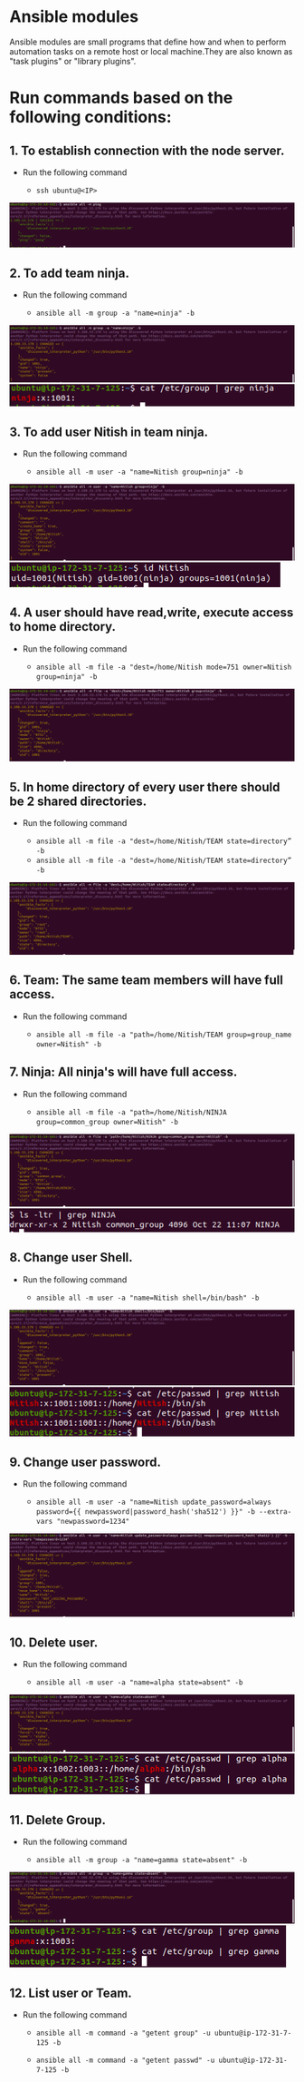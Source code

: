 #  Ansible modules
Ansible modules are small programs that define how and when to perform automation tasks on a remote host or local machine.They are also known as "task plugins" or "library plugins".


 #  Run  commands based on the following conditions:
## 1. To establish connection with the node server.
- Run the following  command

   - ``` ssh ubuntu@<IP> ```

![ansible_assi_1](pictures/ansible_connection.png)



## 2. To add team ninja.
- Run the following  command

   - ``` ansible all -m group -a "name=ninja" -b ```

![ansible_assi_1](pictures/add_team.png)
![ansible_assi_1](pictures/add_team..png)



## 3. To add user Nitish in team ninja.
- Run the following  command

   - ``` ansible all -m user -a "name=Nitish group=ninja" -b ```

![ansible_assi_1](pictures/add_user.png)
![ansible_assi_1](pictures/add_user..png)



## 4. A user should have read,write, execute access to home directory.
- Run the following  command

   - ``` ansible all -m file -a "dest=/home/Nitish mode=751 owner=Nitish group=ninja" -b ```

![ansible_assi_1](pictures/home_dir_per.png)



## 5. In home directory of every user there should be 2 shared directories.
- Run the following  command

   - ``` ansible all -m file -a "dest=/home/Nitish/TEAM state=directory” -b ```
   - ``` ansible all -m file -a "dest=/home/Nitish/TEAM state=directory” -b ```

![ansible_assi_1](pictures/add_dir.png)



## 6. Team: The same team members will have full access.
- Run the following  command

   - ``` ansible all -m file -a "path=/home/Nitish/TEAM group=group_name owner=Nitish" -b ```
 


## 7. Ninja: All ninja's will have full access.
- Run the following  command

   - ``` ansible all -m file -a "path=/home/Nitish/NINJA group=common_group owner=Nitish" -b ```

![ansible_assi_1](pictures/change_grp.png)
![ansible_assi_1](pictures/chnage_grp..png)



## 8. Change user Shell.
- Run the following  command

   - ``` ansible all -m user -a "name=Nitish shell=/bin/bash" -b ```

![ansible_assi_1](pictures/shell_chng.png)
![ansible_assi_1](pictures/shell_chng..png)


## 9. Change user password.
- Run the following  command

   - ``` ansible all -m user -a "name=Nitish update_password=always password={{ newpassword|password_hash('sha512') }}" -b --extra-vars "newpassword=1234" ```

![ansible_assi_1](pictures/pass_chng.png)


## 10. Delete user.
- Run the following  command

   - ``` ansible all -m user -a "name=alpha state=absent" -b ```

![ansible_assi_1](pictures/del_usr.png)
![ansible_assi_1](pictures/del_usr..png)


## 11. Delete Group.
- Run the following  command

   - ``` ansible all -m group -a "name=gamma state=absent" -b ```

![ansible_assi_1](pictures/del_grp.png)
![ansible_assi_1](pictures/del_grp..png)


## 12. List user or Team.
- Run the following  command

   - ``` ansible all -m command -a "getent group" -u ubuntu@ip-172-31-7-125 -b ```


   - ``` ansible all -m command -a "getent passwd" -u ubuntu@ip-172-31-7-125 -b ```
  











